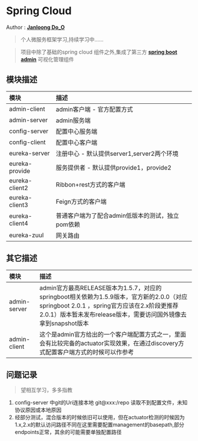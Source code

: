 # Spring Cloud 

Author : **<a href ="mailto: janloongdoo@gmail.com">Janloong Do_O</a>**

> 个人微服务框架学习,持续学习中……

> 项目中除了基础的spring cloud 组件之外,集成了第三方 **[spring boot admin](https://github.com/codecentric/spring-boot-admin)** 可视化管理组件

## 模块描述

|模块|描述|
|:---|:---| 
|admin-client|admin客户端 - 官方配置方式|
|admin-server|admin服务端|
|config-server |配置中心服务端|
|config-client |配置中心客户端|
|eureka-server |注册中心 - 默认提供server1,server2两个环境|
|eureka-provide |服务提供者 - 默认提供provide1，provide2|
|eureka-client2 |Ribbon+rest方式的客户端|
|eureka-client3 |Feign方式的客户端|
|eureka-client4 |普通客户端为了配合admin低版本的测试，独立pom依赖|
|eureka-zuul |网关路由|

## 其它描述

|模块|描述|    
|:---|:---|
|admin-server|admin官方最高RELEASE版本为1.5.7，对应的springboot相关依赖为1.5.9版本，官方新的2.0.0（对应springboot 2.0.1 ，spring官方应该在2.x阶段更推荐2.0.1）版本暂未发布release版本，需要访问国外镜像去拿到snapshot版本 |
|admin-client|这个是admin官方给出的一个客户端配置方式之一，里面会有比较完备的actuator实现效果，在通过discovery方式配置客户端方式的时候可以作参考|

## 问题记录
> 望相互学习，多多指教

1. config-server 中git的Uri连接本地 git@xxx:/repo 读取不到配置文件，未知协议原因或本地原因
2. 经部分测试，混合版本的时候依旧可以使用，但在actuator检测的时候因为1.x,2.x的默认访问路径不同在这里需要配置management的basepath,部分endpoints正常，其余的可能需要单独配置路径
    



